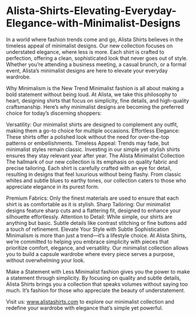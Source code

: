 # Alista-Shirts-Elevating-Everyday-Elegance-with-Minimalist-Designs
In a world where fashion trends come and go, Alista Shirts believes in the timeless appeal of minimalist designs. Our new collection focuses on understated elegance, where less is more. Each shirt is crafted to perfection, offering a clean, sophisticated look that never goes out of style. Whether you’re attending a business meeting, a casual brunch, or a formal event, Alista’s minimalist designs are here to elevate your everyday wardrobe.

Why Minimalism is the New Trend
Minimalist fashion is all about making a bold statement without being loud. At Alista, we take this philosophy to heart, designing shirts that focus on simplicity, fine details, and high-quality craftsmanship. Here’s why minimalist designs are becoming the preferred choice for today’s discerning shoppers:

Versatility: Our minimalist shirts are designed to complement any outfit, making them a go-to choice for multiple occasions.
Effortless Elegance: These shirts offer a polished look without the need for over-the-top patterns or embellishments.
Timeless Appeal: Trends may fade, but minimalist styles remain classic. Investing in our simple yet stylish shirts ensures they stay relevant year after year.
The Alista Minimalist Collection
The hallmark of our new collection is its emphasis on quality fabric and precise tailoring. Each shirt is carefully crafted with an eye for detail, resulting in designs that feel luxurious without being flashy. From classic whites and subtle blues to earthy tones, our collection caters to those who appreciate elegance in its purest form.

Premium Fabrics: Only the finest materials are used to ensure that each shirt is as comfortable as it is stylish.
Sharp Tailoring: Our minimalist designs feature sharp cuts and a flattering fit, designed to enhance your silhouette effortlessly.
Attention to Detail: While simple, our shirts are anything but basic. Subtle details like contrast stitching or fine buttons add a touch of refinement.
Elevate Your Style with Subtle Sophistication
Minimalism is more than just a trend—it’s a lifestyle choice. At Alista Shirts, we’re committed to helping you embrace simplicity with pieces that prioritize comfort, elegance, and versatility. Our minimalist collection allows you to build a capsule wardrobe where every piece serves a purpose, without overwhelming your look.

Make a Statement with Less
Minimalist fashion gives you the power to make a statement through simplicity. By focusing on quality and subtle details, Alista Shirts brings you a collection that speaks volumes without saying too much. It’s fashion for those who appreciate the beauty of understatement.

Visit us: www.alistashirts.com to explore our minimalist collection and redefine your wardrobe with elegance that’s simple yet powerful.
